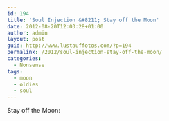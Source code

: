```yaml
---
id: 194
title: 'Soul Injection &#8211; Stay off the Moon'
date: 2012-08-20T12:03:28+01:00
author: admin
layout: post
guid: http://www.lustauffotos.com/?p=194
permalink: /2012/soul-injection-stay-off-the-moon/
categories:
  - Nonsense
tags:
  - moon
  - oldies
  - soul
---
```

Stay off the Moon: